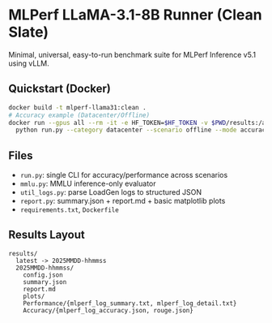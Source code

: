 # MLPerf LLaMA-3.1-8B Runner (Clean Slate)

Minimal, universal, easy-to-run benchmark suite for MLPerf Inference v5.1 using vLLM.

## Quickstart (Docker)

```bash
docker build -t mlperf-llama31:clean .
# Accuracy example (Datacenter/Offline)
docker run --gpus all --rm -it -e HF_TOKEN=$HF_TOKEN -v $PWD/results:/app/results mlperf-llama31:clean \
  python run.py --category datacenter --scenario offline --mode accuracy --precision fp16
```

## Files
- `run.py`: single CLI for accuracy/performance across scenarios
- `mmlu.py`: MMLU inference-only evaluator
- `util_logs.py`: parse LoadGen logs to structured JSON
- `report.py`: summary.json + report.md + basic matplotlib plots
- `requirements.txt`, `Dockerfile`

## Results Layout
```
results/
  latest -> 2025MMDD-hhmmss
  2025MMDD-hhmmss/
    config.json
    summary.json
    report.md
    plots/
    Performance/{mlperf_log_summary.txt, mlperf_log_detail.txt}
    Accuracy/{mlperf_log_accuracy.json, rouge.json}
```


